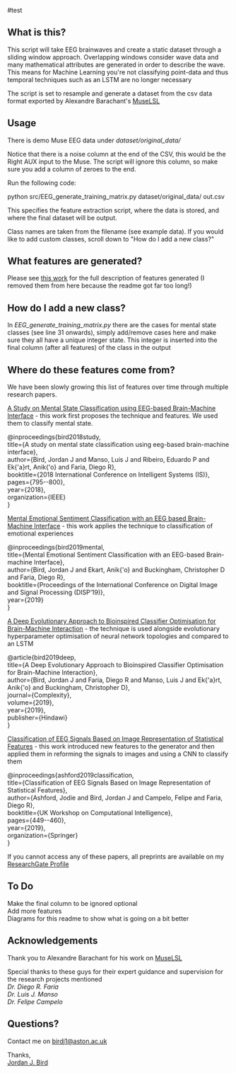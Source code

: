 #test
## What is this?
This script will take EEG brainwaves and create a static dataset through a sliding window approach. Overlapping windows consider wave data and many mathematical attributes are generated in order to describe the wave. This means for Machine Learning you're not classifying point-data and thus temporal techniques such as an LSTM are no longer necessary 

The script is set to resample and generate a dataset from the csv data format exported by Alexandre Barachant's [MuseLSL](https://github.com/alexandrebarachant/muse-lsl)


## Usage
There is demo Muse EEG data under *dataset/original_data/*

Notice that there is a noise column at the end of the CSV, this would be the Right AUX input to the Muse. The script will ignore this column, so make sure you add a column of zeroes to the end.

Run the following code:

python src/EEG_generate_training_matrix.py dataset/original_data/ out.csv

This specifies the feature extraction script, where the data is stored, and where the final dataset will be output.

Class names are taken from the filename (see example data). If you would like to add custom classes, scroll down to "How do I add a new class?"

## What features are generated?
Please see [this work](https://link.springer.com/chapter/10.1007/978-3-030-29933-0_37) for the full description of features generated (I removed them from here because the readme got far too long!)

## How do I add a new class?
In *EEG_generate_training_matrix.py* there are the cases for mental state classes (see line 31 onwards), simply add/remove cases here and make sure they all have a unique integer state. This integer is inserted into the final column (after all features) of the class in the output

## Where do these features come from?
We have been slowly growing this list of features over time through multiple research papers.

[A Study on Mental State Classification using EEG-based Brain-Machine Interface](https://ieeexplore.ieee.org/abstract/document/8710576) - this work first proposes the technique and features. We used them to classify mental state. 

@inproceedings{bird2018study,  
  title={A study on mental state classification using eeg-based brain-machine interface},  
  author={Bird, Jordan J and Manso, Luis J and Ribeiro, Eduardo P and Ek{\'a}rt, Anik{\'o} and Faria, Diego R},  
  booktitle={2018 International Conference on Intelligent Systems (IS)},  
  pages={795--800},  
  year={2018},  
  organization={IEEE}  
}

[Mental Emotional Sentiment Classification with an EEG based Brain-Machine Interface](https://www.researchgate.net/profile/Jordan_Bird2/publication/329403546_Mental_Emotional_Sentiment_Classification_with_an_EEG-based_Brain-machine_Interface/links/5c2f74c092851c22a35975c5/Mental-Emotional-Sentiment-Classification-with-an-EEG-based-Brain-machine-Interface.pdf) - this work applies the technique to classification of emotional experiences

@inproceedings{bird2019mental,  
  title={Mental Emotional Sentiment Classification with an EEG-based Brain-machine Interface},  
  author={Bird, Jordan J and Ekart, Anik{\'o} and Buckingham, Christopher D and Faria, Diego R},  
  booktitle={Proceedings of the International Conference on Digital Image and Signal Processing (DISP’19)},  
  year={2019}  
}

[A Deep Evolutionary Approach to Bioinspired Classifier Optimisation for Brain-Machine Interaction](https://www.hindawi.com/journals/complexity/2019/4316548/abs/) - the technique is used alongside evolutionary hyperparameter optimisation of neural network topologies and compared to an LSTM 

@article{bird2019deep,  
  title={A Deep Evolutionary Approach to Bioinspired Classifier Optimisation for Brain-Machine Interaction},  
  author={Bird, Jordan J and Faria, Diego R and Manso, Luis J and Ek{\'a}rt, Anik{\'o} and Buckingham, Christopher D},  
  journal={Complexity},  
  volume={2019},  
  year={2019},  
  publisher={Hindawi}  
}

[Classification of EEG Signals Based on Image Representation of Statistical Features](https://link.springer.com/chapter/10.1007/978-3-030-29933-0_37) - this work introduced new features to the generator and then applied them in reforming the signals to images and using a CNN to classify them 

@inproceedings{ashford2019classification,  
  title={Classification of EEG Signals Based on Image Representation of Statistical Features},  
  author={Ashford, Jodie and Bird, Jordan J and Campelo, Felipe and Faria, Diego R},  
  booktitle={UK Workshop on Computational Intelligence},  
  pages={449--460},  
  year={2019},  
  organization={Springer}  
}  



If you cannot access any of these papers, all preprints are available on my [ResearchGate Profile](https://www.researchgate.net/profile/Jordan_Bird2)


## To Do
Make the final column to be ignored optional  
Add more features  
Diagrams for this readme to show what is going on a bit better  

## Acknowledgements
Thank you to Alexandre Barachant for his work on [MuseLSL](https://github.com/alexandrebarachant/muse-lsl)

Special thanks to these guys for their expert guidance and supervision for the research projects mentioned  
*Dr. Diego R. Faria*  
*Dr. Luis J. Manso*  
*Dr. Felipe Campelo*   

## Questions? 
Contact me on birdj1@aston.ac.uk

Thanks,  
[Jordan J. Bird](http://jordanjamesbird.com/)



